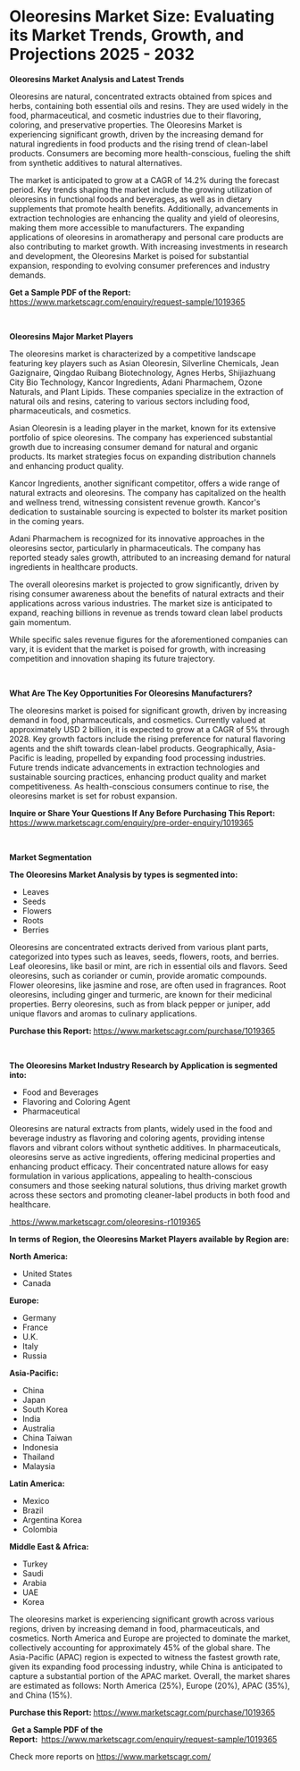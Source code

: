 <p><h1>Oleoresins Market Size: Evaluating its Market Trends, Growth, and Projections 2025 - 2032</h1></p><p><strong>Oleoresins Market Analysis and Latest Trends</strong></p>
<p><p>Oleoresins are natural, concentrated extracts obtained from spices and herbs, containing both essential oils and resins. They are used widely in the food, pharmaceutical, and cosmetic industries due to their flavoring, coloring, and preservative properties. The Oleoresins Market is experiencing significant growth, driven by the increasing demand for natural ingredients in food products and the rising trend of clean-label products. Consumers are becoming more health-conscious, fueling the shift from synthetic additives to natural alternatives.</p><p>The market is anticipated to grow at a CAGR of 14.2% during the forecast period. Key trends shaping the market include the growing utilization of oleoresins in functional foods and beverages, as well as in dietary supplements that promote health benefits. Additionally, advancements in extraction technologies are enhancing the quality and yield of oleoresins, making them more accessible to manufacturers. The expanding applications of oleoresins in aromatherapy and personal care products are also contributing to market growth. With increasing investments in research and development, the Oleoresins Market is poised for substantial expansion, responding to evolving consumer preferences and industry demands.</p></p>
<p><strong>Get a Sample PDF of the Report:&nbsp;</strong> <a href="https://www.marketscagr.com/enquiry/request-sample/1019365?utm_campaign=3019&utm_medium=2&utm_source=Github&utm_content=ia&utm_term=30032025&utm_id=oleoresins">https://www.marketscagr.com/enquiry/request-sample/1019365</a></p>
<p>&nbsp;</p>
<p><strong>Oleoresins Major Market Players</strong></p>
<p><p>The oleoresins market is characterized by a competitive landscape featuring key players such as Asian Oleoresin, Silverline Chemicals, Jean Gazignaire, Qingdao Ruibang Biotechnology, Agnes Herbs, Shijiazhuang City Bio Technology, Kancor Ingredients, Adani Pharmachem, Ozone Naturals, and Plant Lipids. These companies specialize in the extraction of natural oils and resins, catering to various sectors including food, pharmaceuticals, and cosmetics.</p><p>Asian Oleoresin is a leading player in the market, known for its extensive portfolio of spice oleoresins. The company has experienced substantial growth due to increasing consumer demand for natural and organic products. Its market strategies focus on expanding distribution channels and enhancing product quality.</p><p>Kancor Ingredients, another significant competitor, offers a wide range of natural extracts and oleoresins. The company has capitalized on the health and wellness trend, witnessing consistent revenue growth. Kancor's dedication to sustainable sourcing is expected to bolster its market position in the coming years. </p><p>Adani Pharmachem is recognized for its innovative approaches in the oleoresins sector, particularly in pharmaceuticals. The company has reported steady sales growth, attributed to an increasing demand for natural ingredients in healthcare products. </p><p>The overall oleoresins market is projected to grow significantly, driven by rising consumer awareness about the benefits of natural extracts and their applications across various industries. The market size is anticipated to expand, reaching billions in revenue as trends toward clean label products gain momentum.</p><p>While specific sales revenue figures for the aforementioned companies can vary, it is evident that the market is poised for growth, with increasing competition and innovation shaping its future trajectory.</p></p>
<p>&nbsp;</p>
<p><strong>What Are The Key Opportunities For Oleoresins Manufacturers?</strong></p>
<p><p>The oleoresins market is poised for significant growth, driven by increasing demand in food, pharmaceuticals, and cosmetics. Currently valued at approximately USD 2 billion, it is expected to grow at a CAGR of 5% through 2028. Key growth factors include the rising preference for natural flavoring agents and the shift towards clean-label products. Geographically, Asia-Pacific is leading, propelled by expanding food processing industries. Future trends indicate advancements in extraction technologies and sustainable sourcing practices, enhancing product quality and market competitiveness. As health-conscious consumers continue to rise, the oleoresins market is set for robust expansion.</p></p>
<p><strong>Inquire or Share Your Questions If Any Before Purchasing This Report:</strong> <a href="https://www.marketscagr.com/enquiry/pre-order-enquiry/1019365?utm_campaign=3019&utm_medium=2&utm_source=Github&utm_content=ia&utm_term=30032025&utm_id=oleoresins">https://www.marketscagr.com/enquiry/pre-order-enquiry/1019365</a></p>
<p>&nbsp;</p>
<p><strong>Market Segmentation</strong></p>
<p><strong>The Oleoresins Market Analysis by types is segmented into:</strong></p>
<p><ul><li>Leaves</li><li>Seeds</li><li>Flowers</li><li>Roots</li><li>Berries</li></ul></p>
<p><p>Oleoresins are concentrated extracts derived from various plant parts, categorized into types such as leaves, seeds, flowers, roots, and berries. Leaf oleoresins, like basil or mint, are rich in essential oils and flavors. Seed oleoresins, such as coriander or cumin, provide aromatic compounds. Flower oleoresins, like jasmine and rose, are often used in fragrances. Root oleoresins, including ginger and turmeric, are known for their medicinal properties. Berry oleoresins, such as from black pepper or juniper, add unique flavors and aromas to culinary applications.</p></p>
<p><strong>Purchase this Report:&nbsp;</strong><a href="https://www.marketscagr.com/purchase/1019365?utm_campaign=3019&utm_medium=2&utm_source=Github&utm_content=ia&utm_term=30032025&utm_id=oleoresins">https://www.marketscagr.com/purchase/1019365</a></p>
<p>&nbsp;</p>
<p><strong>The Oleoresins Market Industry Research by Application is segmented into:</strong></p>
<p><ul><li>Food and Beverages</li><li>Flavoring and Coloring Agent</li><li>Pharmaceutical</li></ul></p>
<p><p>Oleoresins are natural extracts from plants, widely used in the food and beverage industry as flavoring and coloring agents, providing intense flavors and vibrant colors without synthetic additives. In pharmaceuticals, oleoresins serve as active ingredients, offering medicinal properties and enhancing product efficacy. Their concentrated nature allows for easy formulation in various applications, appealing to health-conscious consumers and those seeking natural solutions, thus driving market growth across these sectors and promoting cleaner-label products in both food and healthcare.</p></p>
<p><a href="https://www.marketscagr.com/oleoresins-r1019365?utm_campaign=3019&utm_medium=2&utm_source=Github&utm_content=ia&utm_term=30032025&utm_id=oleoresins">&nbsp;https://www.marketscagr.com/oleoresins-r1019365</a></p>
<p><strong>In terms of Region, the Oleoresins Market Players available by Region are:</strong></p>
<p>
    <p> <strong> North America: </strong>
        <ul>
            <li>United States</li>
            <li>Canada</li>
        </ul>
        </p> 
    <p> <strong> Europe: </strong>
        <ul>
            <li>Germany</li>
            <li>France</li>
            <li>U.K.</li>
            <li>Italy</li>
            <li>Russia</li>
        </ul>
        </p> 
    <p> <strong> Asia-Pacific: </strong>
        <ul>
            <li>China</li>
            <li>Japan</li>
            <li>South Korea</li>
            <li>India</li>
            <li>Australia</li>
            <li>China Taiwan</li>
            <li>Indonesia</li>
            <li>Thailand</li>
            <li>Malaysia</li>
        </ul>
        </p> 
    <p> <strong> Latin America: </strong>
        <ul>
            <li>Mexico</li>
            <li>Brazil</li>
            <li>Argentina Korea</li>
            <li>Colombia</li>
        </ul>
        </p> 
    <p> <strong> Middle East & Africa: </strong>
        <ul>
            <li>Turkey</li>
            <li>Saudi</li>
            <li>Arabia</li>
            <li>UAE</li>
            <li>Korea</li>
        </ul>
    </p>
    </p>
<p><p>The oleoresins market is experiencing significant growth across various regions, driven by increasing demand in food, pharmaceuticals, and cosmetics. North America and Europe are projected to dominate the market, collectively accounting for approximately 45% of the global share. The Asia-Pacific (APAC) region is expected to witness the fastest growth rate, given its expanding food processing industry, while China is anticipated to capture a substantial portion of the APAC market. Overall, the market shares are estimated as follows: North America (25%), Europe (20%), APAC (35%), and China (15%).</p></p>
<p><strong>Purchase this Report: </strong><a href="https://www.marketscagr.com/purchase/1019365?utm_campaign=3019&utm_medium=2&utm_source=Github&utm_content=ia&utm_term=30032025&utm_id=oleoresins">https://www.marketscagr.com/purchase/1019365</a></p>
<p>&nbsp;<strong>Get a Sample PDF of the Report:&nbsp;&nbsp;</strong><a href="https://www.marketscagr.com/enquiry/request-sample/1019365?utm_campaign=3019&utm_medium=2&utm_source=Github&utm_content=ia&utm_term=30032025&utm_id=oleoresins">https://www.marketscagr.com/enquiry/request-sample/1019365</a></p>
<p><strong></strong></p>
<p>Check more reports on <a href="https://www.marketscagr.com/?utm_campaign=3019&utm_medium=2&utm_source=Github&utm_content=ia&utm_term=30032025&utm_id=oleoresins">https://www.marketscagr.com/</a></p>